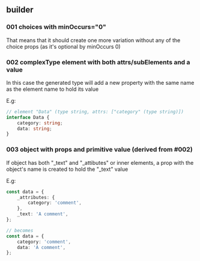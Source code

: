 ## builder

### 001 choices with minOccurs="0"

That means that it should create one more variation without any of the choice
props (as it's optional by minOccurs 0)

### 002 complexType element with both attrs/subElements and a value

In this case the generated type will add a new property with the same name as
the element name to hold its value

E.g:

```typescript
// element "Data" (type string, attrs: ["category" (type string)])
interface Data {
    category: string;
    data: string;
}
```

### 003 object with props and primitive value (derived from #002)

If object has both "\_text" and "\_attibutes" or inner elements, a prop with the
object's name is created to hold the "\_text" value

E.g:

```typescript
const data = {
    _attributes: {
        category: 'comment',
    },
    _text: 'A comment',
};

// becomes
const data = {
    category: 'comment',
    data: 'A comment',
};
```
